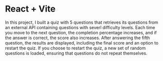 # React + Vite
In this project, I built a quiz with 5 questions that retrieves its questions from an external API containing questions with severl difficulty levels.
Each time you move to the next question, the completion percentage increases, and if the answer is correct, the score also increases.
After answering the fifth question, the results are displayed, including the final score and an option to restart the quiz.
If you choose to restart the quiz, a new set of random questions is loaded, ensuring that questions do not repeat themselves.  
